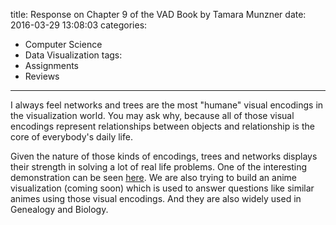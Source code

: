 title: Response on Chapter 9 of the VAD Book by Tamara Munzner
date: 2016-03-29 13:08:03
categories:
- Computer Science
- Data Visualization
tags:
- Assignments
- Reviews
---

I always feel networks and trees are the most "humane" visual encodings in the visualization world. You may ask why, because all of those visual encodings represent relationships between objects and relationship is the core of everybody's daily life.

Given the nature of those kinds of encodings, trees and networks displays their strength in solving a lot of real life problems. One of the interesting demonstration can be seen [here](https://www.ted.com/talks/nicholas_christakis_the_hidden_influence_of_social_networks?language=en). We are also trying to build an anime visualization (coming soon) which is used to answer questions like similar animes using those visual encodings. And they are also widely used in Genealogy and Biology.
